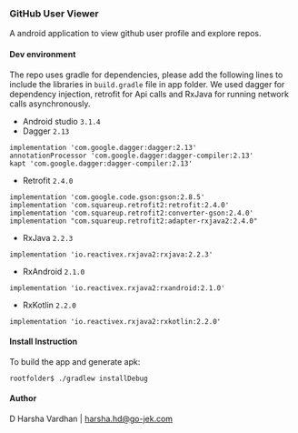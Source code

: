### GitHub User Viewer
A android application to view github user profile and explore repos.

#### Dev environment
The repo uses gradle for dependencies, please add the following lines to include the libraries in `build.gradle` file in app folder. 
We used dagger for dependency injection, retrofit for Api calls and RxJava for running network calls asynchronously.
* Android studio `3.1.4`
* Dagger `2.13` 
```
implementation 'com.google.dagger:dagger:2.13'
annotationProcessor 'com.google.dagger:dagger-compiler:2.13'
kapt 'com.google.dagger:dagger-compiler:2.13'
```
* Retrofit `2.4.0`
```
implementation 'com.google.code.gson:gson:2.8.5'
implementation 'com.squareup.retrofit2:retrofit:2.4.0'
implementation 'com.squareup.retrofit2:converter-gson:2.4.0'
implementation "com.squareup.retrofit2:adapter-rxjava2:2.4.0"
```
* RxJava `2.2.3`
```
implementation 'io.reactivex.rxjava2:rxjava:2.2.3'
```
* RxAndroid `2.1.0`
```
implementation 'io.reactivex.rxjava2:rxandroid:2.1.0'
```
* RxKotlin `2.2.0`
```
implementation 'io.reactivex.rxjava2:rxkotlin:2.2.0'
```

#### Install Instruction
To build the app and generate apk:
```
rootfolder$ ./gradlew installDebug
```

#### Author
D Harsha Vardhan | harsha.hd@go-jek.com